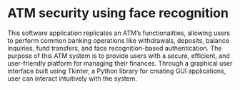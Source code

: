 # ATM security using face recognition
This software application replicates an ATM’s functionalities, allowing users to perform 
common banking operations like withdrawals, deposits, balance inquiries, fund transfers, 
and face recognition-based authentication. The purpose of this ATM system is to provide 
users with a secure, efficient, and user-friendly platform for managing their finances. 
Through a graphical user interface built using Tkinter, a Python library for creating GUI 
applications, user can interact intuitively with the system.
